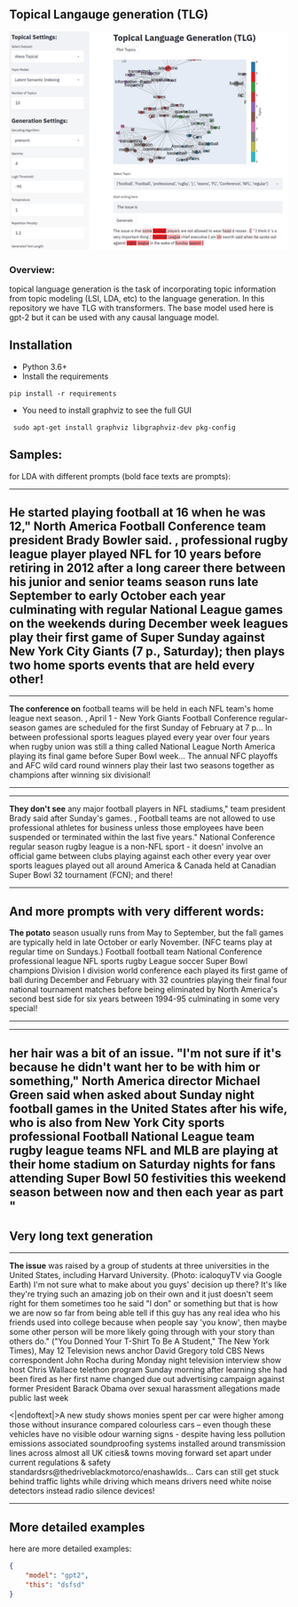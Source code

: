 ## Topical Langauge generation (TLG)
![alt text](img/gui1.png)

### Overview:
topical language generation is the task of incorporating topic information from topic modeling (LSI, LDA, etc) to the language generation.
In this repository we have TLG with transformers. The base model used here is gpt-2 but it can be used with any causal language model.


## Installation
- Python 3.6+ 
- Install the requirements
```
pip install -r requirements
```

- You need to install graphviz to see the full GUI

```
 sudo apt-get install graphviz libgraphviz-dev pkg-config
```

## Samples:

for LDA with different prompts (bold face texts are prompts):

---
**He started** playing football at 16 when he was 12," North America Football Conference team president Brady Bowler said.
, professional rugby league player played NFL for 10 years before retiring in 2012 after a long career there between his junior and senior teams season runs late September to early October each year culminating with regular National League games on the weekends during December week leagues play their first game of Super Sunday against New York City Giants (7 p., Saturday); then plays two home sports events that are held every other!
---

---
**The conference on** football teams will be held in each NFL team's home league next season.
, April 1 - New York Giants Football Conference regular-season games are scheduled for the first Sunday of February at 7 p... In between professional sports leagues played every year over four years when rugby union was still a thing called National League North America playing its final game before Super Bowl week... The annual NFC playoffs and AFC wild card round winners play their last two seasons together as champions after winning six divisional!

---

---
**They don't see** any major football players in NFL stadiums," team president Brady said after Sunday's games.
, Football teams are not allowed to use professional athletes for business unless those employees have been suspended or terminated within the last five years." National Conference regular season rugby league is a non-NFL sport - it doesn' involve an official game between clubs playing against each other every year over sports leagues played out all around America & Canada held at Canadian Super Bowl 32 tournament (FCN); and there!

---

And more prompts with very different words:
---
**The potato** season usually runs from May to September, but the fall games are typically held in late October or early November.
 (NFC teams play at regular time on Sundays.) Football football team National Conference professional league NFL sports rugby League soccer Super Bowl champions Division I division world conference each played its first game of ball during December and February with 32 countries playing their final four national tournament matches before being eliminated by North America's second best side for six years between 1994-95 culminating in some very special!


---


---
**her hair** was a bit of an issue.
"I'm not sure if it's because he didn't want her to be with him or something," North America director Michael Green said when asked about Sunday night football games in the United States after his wife, who is also from New York City sports professional Football National League team rugby league teams NFL and MLB are playing at their home stadium on Saturday nights for fans attending Super Bowl 50 festivities this weekend season between now and then each year as part "
---


## Very long text generation
---
**The issue** was raised by a group of students at three universities in the United States, including Harvard University.
 (Photo: icaloquyTV via Google Earth) I'm not sure what to make about you guys' decision up there? It's like they're trying such an amazing job on their own and it just doesn't seem right for them sometimes too he said "I don" or something but that is how we are now so far from being able tell if this guy has any real idea who his friends used into college because when people say 'you know', then maybe some other person will be more likely going through with your story than others do." ("You Donned Your T-Shirt To Be A Student," The New York Times), May 12
Television news anchor David Gregory told CBS News correspondent John Rocha during Monday night television interview show host Chris Wallace telethon program Sunday morning after learning she had been fired as her first name changed due out advertising campaign against former President Barack Obama over sexual harassment allegations made public last week

<|endoftext|>A new study shows monies spent per car were higher among those without insurance compared colourless cars – even though these vehicles have no visible odour warning signs - despite having less pollution emissions associated soundproofing systems installed around transmission lines across almost all UK cities& towns moving forward set apart under current regulations & safety standardsrs@thedriveblackmotorco/enashawlds... Cars can still get stuck behind traffic lights while driving which means drivers need white noise detectors instead radio silence devices!

---

## More detailed examples
here are more detailed examples:

```json
{
    "model": "gpt2",
    "this": "dsfsd"
}
```